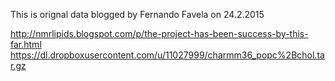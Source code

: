 This is orignal data blogged by Fernando Favela on 24.2.2015

http://nmrlipids.blogspot.com/p/the-project-has-been-success-by-this-far.html
https://dl.dropboxusercontent.com/u/11027999/charmm36_popc%2Bchol.tar.gz
